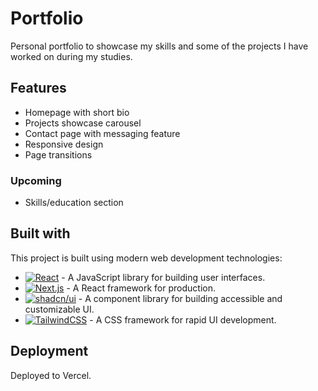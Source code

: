 # Portfolio

<!--about project-->

Personal portfolio to showcase my skills and some of the projects I have worked on during my studies.

<!-- pictures? -->

## Features

- Homepage with short bio
- Projects showcase carousel
- Contact page with messaging feature
- Responsive design
- Page transitions

### Upcoming

- Skills/education section

## Built with

This project is built using modern web development technologies:

- [![React][React]][React-url] - A JavaScript library for building user interfaces.
- [![Next.js][Next]][Next-url] - A React framework for production.
- [![shadcn/ui][shadcn]][shadcn-url] - A component library for building accessible and customizable UI.
- [![TailwindCSS][Tailwind]][Tailwind-url] - A CSS framework for rapid UI development.

## Deployment

Deployed to Vercel.

<!-- icons -->

<!-- MARKDOWN LINKS & IMAGES -->

[React]: https://img.shields.io/badge/React-%2320232a.svg?logo=react&logoColor=%2361DAFB
[React-url]: https://react.dev/
[Next]: https://img.shields.io/badge/Next.js-black?logo=next.js&logoColor=white
[Next-url]: https://nextjs.org/
[shadcn]: https://img.shields.io/badge/shadcn%2Fui-000?logo=shadcnui&logoColor=fff
[shadcn-url]: https://ui.shadcn.com/
[Tailwind]: https://img.shields.io/badge/Tailwind%20CSS-%2338B2AC.svg?logo=tailwind-css&logoColor=white
[Tailwind-url]: https://tailwindcss.com/
